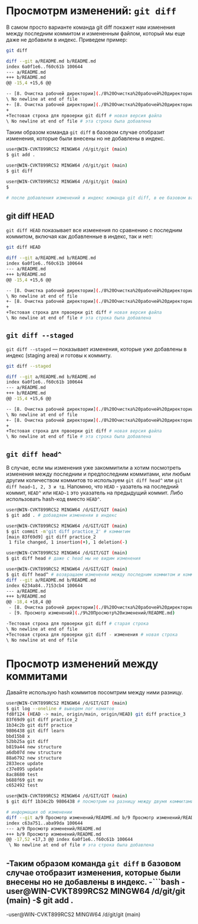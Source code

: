 # Просмотрм изменений: `git diff`
В самом просто варианте команда git diff покажет нам изменения между последним коммитом и измененным файлом, который мы еще даже не добавили в индекс. Приведем пример:  
```bash
git diff

diff --git a/README.md b/README.md
index 6a0f1e6..f60c61b 100644
--- a/README.md
+++ b/README.md
@@ -15,4 +15,6 @@

-- [8. Очистка рабочей директории](./8%20Очистка%20рабочей%20директории/README.md) # последняя строка в старой версии файла README.md
\ No newline at end of file
+- [8. Очистка рабочей директории](./8%20Очистка%20рабочей%20директории/README.md)
+
+Тестовая строка для првоерки git diff # новая версия файла
\ No newline at end of file # эта строка была добавлена
```

Таким образом команда `git diff` в базовом случае отобразит изменения, которые были внесены но не добавлены в индекс.  
```bash
user@WIN-CVKT899RCS2 MINGW64 /d/git/git (main)
$ git add .

user@WIN-CVKT899RCS2 MINGW64 /d/git/git (main)
$ git diff

user@WIN-CVKT899RCS2 MINGW64 /d/git/git (main)
$

# после добавления изменений в индекс команда git diff, в ее базовом варианте перестанет возвращать какую-либо информацию.
```
## git diff HEAD
`git diff HEAD` показывает все изменения по сравнению с последним коммитом, включая как добавленные в индекс, так и нет:  
```bash
git diff HEAD

diff --git a/README.md b/README.md
index 6a0f1e6..f60c61b 100644
--- a/README.md
+++ b/README.md
@@ -15,4 +15,6 @@

-- [8. Очистка рабочей директории](./8%20Очистка%20рабочей%20директории/README.md) # последняя строка в старой версии файла README.md
\ No newline at end of file
+- [8. Очистка рабочей директории](./8%20Очистка%20рабочей%20директории/README.md)
+
+Тестовая строка для првоерки git diff # новая версия файла
\ No newline at end of file # эта строка была добавлена
```
## `git diff --staged`
`git diff --staged` — показывает изменения, которые уже добавлены в индекс (staging area) и готовы к коммиту.
```bash
git diff --staged

diff --git a/README.md b/README.md
index 6a0f1e6..f60c61b 100644
--- a/README.md
+++ b/README.md
@@ -15,4 +15,6 @@

-- [8. Очистка рабочей директории](./8%20Очистка%20рабочей%20директории/README.md) # последняя строка в старой версии файла README.md
\ No newline at end of file
+- [8. Очистка рабочей директории](./8%20Очистка%20рабочей%20директории/README.md)
+
+Тестовая строка для првоерки git diff # новая версия файла
\ No newline at end of file # эта строка была добавлена
```
## `git diff head^`
В случае, если мы изменения уже закоммитили а хотим посмотреть изменения между последним и предпоследним коммитами, или любым другим количеством коммитов то используем `git diff head^` или `git diff head~1, 2, 3 и тд`. Напомню, что `HEAD` - уазатель на последний коммит, `HEAD^` или `HEAD~1` это указатель на предыдущий коммит. Либо использовать hash-код вместо `HEAD^`.  
```bash
user@WIN-CVKT899RCS2 MINGW64 /d/GIT/GIT (main)
$ git add . # добавдяем измененяи в индекс

user@WIN-CVKT899RCS2 MINGW64 /d/GIT/GIT (main)
$ git commit -m'git diff practice_2' # коммитим
[main 83f69d9] git diff practice_2
 1 file changed, 1 insertion(+), 1 deletion(-)

user@WIN-CVKT899RCS2 MINGW64 /d/GIT/GIT (main)
$ git diff head # даже с head мы не видим изменения

user@WIN-CVKT899RCS2 MINGW64 /d/GIT/GIT (main)
$ git diff head^ # возвращаем измененяи между последним коммитом и коммитом -1 от последнего
diff --git a/README.md b/README.md
index 6234a84..7153cb4 100644
--- a/README.md
+++ b/README.md
@@ -18,4 +18,4 @@
 - [8. Очистка рабочей директории](./8%20Очистка%20рабочей%20директории/README.md)
 - [9. Просмотр изменений](./9%20Просмотр%20изменений/README.md)

-Тестовая строка для првоерки git diff # старая строка
\ No newline at end of file
+Тестовая строка для првоерки git diff - изменения # новая строка
\ No newline at end of file
```
# Просмотр изменений между коммитами
Давайте использую hash коммитов посомтрим между ними разницу.  
```bash
user@WIN-CVKT899RCS2 MINGW64 /d/GIT/GIT (main)
$ git log --oneline # выведем лог комитов 
fd8f124 (HEAD -> main, origin/main, origin/HEAD) git diff practice_3
83f69d9 git diff practice_2
1b34c2b git diff practice
9806438 git diff learn
bbd15b8 x
52bb25a git diff
b819a44 new structure
a6db07d new structure
88a6792 new structure
2833ece update
c37e895 update
8ac8680 test
b688f69 git mv
c652492 test

user@WIN-CVKT899RCS2 MINGW64 /d/GIT/GIT (main)
$ git diff 1b34c2b 9806438 # посмотрим на разницу между двумя коммитами, выберем их по hash

# информация об изменении
diff --git a/9 Просмотр изменений/README.md b/9 Просмотр изменений/README.md
index c63a751..aba99da 100644
--- a/9 Просмотр изменений/README.md
+++ b/9 Просмотр изменений/README.md
@@ -17,52 +17,3 @@ index 6a0f1e6..f60c61b 100644
 \ No newline at end of file # эта строка была добавлена
 ```

-Таким образом команда `git diff` в базовом случае отобразит изменения, которые были внесены но не добавлены в индекс.
-```bash
-user@WIN-CVKT899RCS2 MINGW64 /d/git/git (main)
-$ git add .
-
-user@WIN-CVKT899RCS2 MINGW64 /d/git/git (main)
```